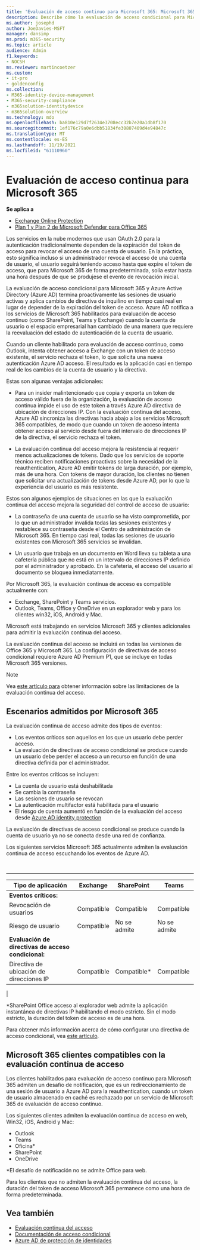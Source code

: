 ```yaml
---
title: 'Evaluación de acceso continuo para Microsoft 365: Microsoft 365 para empresas'
description: Describe cómo la evaluación de acceso condicional para Microsoft 365 y Azure AD termina proactivamente las sesiones de usuario activas y aplica los cambios de directiva de inquilino en tiempo casi real.
ms.author: josephd
author: JoeDavies-MSFT
manager: dansimp
ms.prod: m365-security
ms.topic: article
audience: Admin
f1.keywords:
- NOCSH
ms.reviewer: martincoetzer
ms.custom:
- it-pro
- goldenconfig
ms.collection:
- M365-identity-device-management
- M365-security-compliance
- m365solution-identitydevice
- m365solution-overview
ms.technology: mdo
ms.openlocfilehash: ba810e129d7f2634e3708ecc32b7e20a1db8f170
ms.sourcegitcommit: 1ef176c79a0e6dbb51834fe30807409d4e94847c
ms.translationtype: MT
ms.contentlocale: es-ES
ms.lasthandoff: 11/19/2021
ms.locfileid: "61110960"
---
```

# <a name="continuous-access-evaluation-for-microsoft-365"></a>Evaluación de acceso continua para Microsoft 365

**Se aplica a**
- [Exchange Online Protection](exchange-online-protection-overview.md)
- [Plan 1 y Plan 2 de Microsoft Defender para Office 365](defender-for-office-365.md)

Los servicios en la nube modernos que usan OAuth 2.0 para la autenticación tradicionalmente dependen de la expiración del token de acceso para revocar el acceso de una cuenta de usuario. En la práctica, esto significa incluso si un administrador revoca el acceso de una cuenta de usuario, el usuario seguirá teniendo acceso hasta que expire el token de acceso, que para Microsoft 365 de forma predeterminada, solía estar hasta una hora después de que se produjese el evento de revocación inicial.

La evaluación de acceso condicional para Microsoft 365 y Azure Active Directory (Azure AD) termina proactivamente las sesiones de usuario activas y aplica cambios de directiva de inquilino en tiempo casi real en lugar de depender de la expiración del token de acceso. Azure AD notifica a los servicios de Microsoft 365 habilitados para evaluación de acceso continuo (como SharePoint, Teams y Exchange) cuando la cuenta de usuario o el espacio empresarial han cambiado de una manera que requiere la reevaluación del estado de autenticación de la cuenta de usuario.

Cuando un cliente habilitado para evaluación de acceso continuo, como Outlook, intenta obtener acceso a Exchange con un token de acceso existente, el servicio rechaza el token, lo que solicita una nueva autenticación Azure AD acceso. El resultado es la aplicación casi en tiempo real de los cambios de la cuenta de usuario y la directiva.

Estas son algunas ventajas adicionales:

- Para un insider malintencionado que copia y exporta un token de acceso válido fuera de la organización, la evaluación de acceso continua impide el uso de este token a través Azure AD directiva de ubicación de direcciones IP. Con la evaluación continua del acceso, Azure AD sincroniza las directivas hacia abajo a los servicios Microsoft 365 compatibles, de modo que cuando un token de acceso intenta obtener acceso al servicio desde fuera del intervalo de direcciones IP de la directiva, el servicio rechaza el token.

- La evaluación continua del acceso mejora la resistencia al requerir menos actualizaciones de tokens. Dado que los servicios de soporte técnico reciben notificaciones proactivas sobre la necesidad de la reauthentication, Azure AD emitir tokens de larga duración, por ejemplo, más de una hora. Con tokens de mayor duración, los clientes no tienen que solicitar una actualización de tokens desde Azure AD, por lo que la experiencia del usuario es más resistente.

Estos son algunos ejemplos de situaciones en las que la evaluación continua del acceso mejora la seguridad del control de acceso de usuario:

- La contraseña de una cuenta de usuario se ha visto comprometida, por lo que un administrador invalida todas las sesiones existentes y restablece su contraseña desde el Centro de administración de Microsoft 365. En tiempo casi real, todas las sesiones de usuario existentes con Microsoft 365 servicios se invalidan.

- Un usuario que trabaja en un documento en Word lleva su tableta a una cafetería pública que no está en un intervalo de direcciones IP definido por el administrador y aprobado. En la cafetería, el acceso del usuario al documento se bloquea inmediatamente.

Por Microsoft 365, la evaluación continua de acceso es compatible actualmente con:

- Exchange, SharePoint y Teams servicios.
- Outlook, Teams, Office y OneDrive en un explorador web y para los clientes win32, iOS, Android y Mac.

Microsoft está trabajando en servicios Microsoft 365 y clientes adicionales para admitir la evaluación continua del acceso.

La evaluación continua del acceso se incluirá en todas las versiones de Office 365 y Microsoft 365. La configuración de directivas de acceso condicional requiere Azure AD Premium P1, que se incluye en todas Microsoft 365 versiones.

> [!NOTE]
> Vea [este artículo para](/azure/active-directory/conditional-access/concept-continuous-access-evaluation#limitations) obtener información sobre las limitaciones de la evaluación continua del acceso.

## <a name="scenarios-supported-by-microsoft-365"></a>Escenarios admitidos por Microsoft 365

La evaluación continua de acceso admite dos tipos de eventos:

- Los eventos críticos son aquellos en los que un usuario debe perder acceso.
- La evaluación de directivas de acceso condicional se produce cuando un usuario debe perder el acceso a un recurso en función de una directiva definida por el administrador.

Entre los eventos críticos se incluyen:

- La cuenta de usuario está deshabilitada
- Se cambia la contraseña
- Las sesiones de usuario se revocan
- La autenticación multifactor está habilitada para el usuario
- El riesgo de cuenta aumentó en función de la evaluación del acceso desde [Azure AD identity protection](/azure/active-directory/identity-protection/overview-identity-protection)

La evaluación de directivas de acceso condicional se produce cuando la cuenta de usuario ya no se conecta desde una red de confianza.

Los siguientes servicios Microsoft 365 actualmente admiten la evaluación continua de acceso escuchando los eventos de Azure AD.

<br>

****

|Tipo de aplicación|Exchange|SharePoint|Teams|
|---|---|---|---|
|**Eventos críticos:**||||
|Revocación de usuarios|Compatible|Compatible|Compatible|
|Riesgo de usuario|Compatible|No se admite|No se admite|
|**Evaluación de directivas de acceso condicional:**||||
|Directiva de ubicación de direcciones IP|Compatible|Compatible\*|Compatible|
|

\*SharePoint Office acceso al explorador web admite la aplicación instantánea de directivas IP habilitando el modo estricto. Sin el modo estricto, la duración del token de acceso es de una hora.

Para obtener más información acerca de cómo configurar una directiva de acceso condicional, vea [este artículo](/azure/active-directory/conditional-access/overview).

## <a name="microsoft-365-clients-supporting-continuous-access-evaluation"></a>Microsoft 365 clientes compatibles con la evaluación continua de acceso

Los clientes habilitados para evaluación de acceso continuo para Microsoft 365 admiten un desafío de notificación, que es un redireccionamiento de una sesión de usuario a Azure AD para la reauthentication, cuando un token de usuario almacenado en caché es rechazado por un servicio de Microsoft 365 de evaluación de acceso continuo.

Los siguientes clientes admiten la evaluación continua de acceso en web, Win32, iOS, Android y Mac:

- Outlook
- Teams
- Oficina\*
- SharePoint
- OneDrive

\*El desafío de notificación no se admite Office para web.

Para los clientes que no admiten la evaluación continua del acceso, la duración del token de acceso Microsoft 365 permanece como una hora de forma predeterminada.

## <a name="see-also"></a>Vea también

- [Evaluación continua del acceso](/azure/active-directory/conditional-access/concept-continuous-access-evaluation)
- [Documentación de acceso condicional](/azure/active-directory/conditional-access/overview)
- [Azure AD de protección de identidades](/azure/active-directory/identity-protection/overview-identity-protection)
